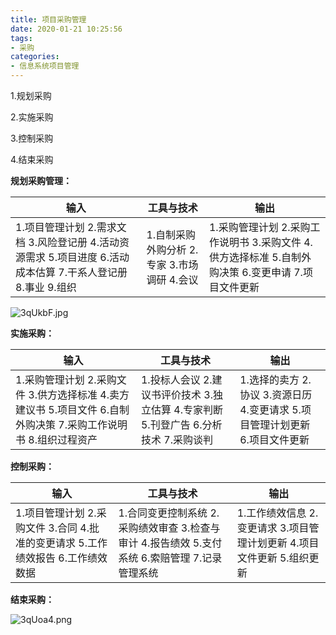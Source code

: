 ```yaml
---
title: 项目采购管理
date: 2020-01-21 10:25:56
tags:
- 采购
categories:
- 信息系统项目管理
---
```



1.规划采购

2.实施采购

3.控制采购 

4.结束采购

**规划采购管理：**

| 输入                                                         | 工具与技术                                     | 输出                                                         |
| ------------------------------------------------------------ | ---------------------------------------------- | ------------------------------------------------------------ |
| 1.项目管理计划  2.需求文档  3.风险登记册  4.活动资源需求  5.项目进度  6.活动成本估算  7.干系人登记册  8.事业  9.组织 | 1.自制采购外购分析  2.专家  3.市场调研  4.会议 | 1.采购管理计划  2.采购工作说明书  3.采购文件  4.供方选择标准  5.自制外购决策  6.变更申请  7.项目文件更新 |


![3qUkbF.jpg](https://s2.ax1x.com/2020/03/06/3qUkbF.jpg)

 

 

**实施采购：**

| 输入                                                         | 工具与技术                                                   | 输出                                                         |
| ------------------------------------------------------------ | ------------------------------------------------------------ | ------------------------------------------------------------ |
| 1.采购管理计划  2.采购文件  3.供方选择标准  4.卖方建议书  5.项目文件  6.自制外购决策  7.采购工作说明书  8.组织过程资产 | 1.投标人会议  2.建议书评价技术  3.独立估算  4.专家判断  5.刊登广告  6.分析技术  7.采购谈判 | 1.选择的卖方  2.协议  3.资源日历  4.变更请求  5.项目管理计划更新  6.项目文件更新 |

**控制采购：**

| 输入                                                         | 工具与技术                                                   | 输出                                                         |
| ------------------------------------------------------------ | ------------------------------------------------------------ | ------------------------------------------------------------ |
| 1.项目管理计划  2.采购文件  3.合同  4.批准的变更请求  5.工作绩效报告  6.工作绩效数据 | 1.合同变更控制系统  2.采购绩效审查  3.检查与审计  4.报告绩效  5.支付系统  6.索赔管理  7.记录管理系统 | 1.工作绩效信息  2.变更请求  3.项目管理计划更新  4.项目文件更新  5.组织更新 |

**结束采购：**

 

![3qUoa4.png](https://s2.ax1x.com/2020/03/06/3qUoa4.png)